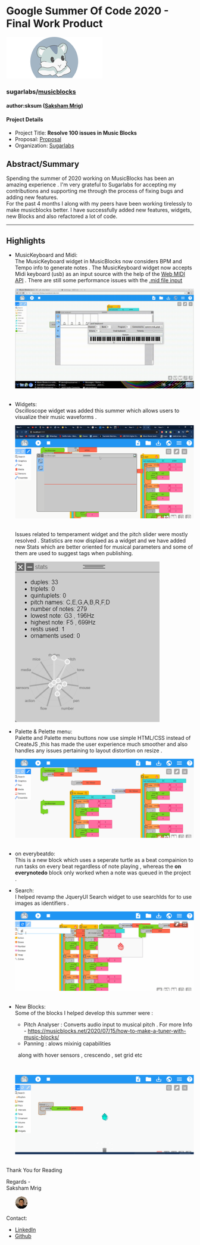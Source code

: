 # Google Summer Of Code 2020 - Final Work Product
![](./images/logo.svg) 
### sugarlabs/[musicblocks](https://github.com/sugarlabs/musicblocks) 
#### author:sksum ([Saksham Mrig](https://github.com/sksum)) 
#### Project Details 
- Project Title: **Resolve 100 issues in Music Blocks**
- Proposal: [ Proposal ](summerofcode.withgoogle.com/projects/#6367628337086464)
- Organization: [Sugarlabs](https://github.com/sugarlabs/)

## Abstract/Summary 
Spending the summer of 2020 working on MusicBlocks has been an amazing experience .
I'm very grateful to Sugarlabs for accepting my contributions and supporting me through the process of fixing bugs and adding new features.<br/>
For the past 4 months I along with my peers have been working tirelessly to make musicblocks better. I have successfully added new features, widgets, new Blocks and also refactored a lot of code.
___
## Highlights
- MusicKeyboard and Midi: <br />
    The MusicKeyboard widget in MusicBlocks now considers BPM and Tempo info to generate notes . 
    The MusicKeyboard widget now accepts Midi keyboard (usb) as an input source with the help of the [Web MIDI API](https://www.w3.org/TR/webmidi/) . There are still some performance issues with the [.mid file input]()
    &nbsp;

    ![keyboard](./images/midi.gif)
    &nbsp;

- Widgets: <br />
    Oscilloscope widget was added this summer which allows users to visualize their music waveforms .
    &nbsp;

    ![oscilloscope](./images/oscilloscope.gif)
    &nbsp;

    Issues related to temperament widget and the pitch slider were mostly resolved .
    Statistics are now displaed as a widget and we have added new Stats which are better oriented for musical parameters and some of them are used to suggest tags when publishing.
    &nbsp;

    ![stats](./images/stats.png)
    &nbsp;


- Palette & Pelette menu: <br />
    Palette and Palette menu buttons now use simple HTML/CSS instead of CreateJS ,this has made the user experience much smoother and also handles any issues pertaining to layout distortion on resize .
    &nbsp;

    ![palette](./images/palette.gif)
    &nbsp;

- on everybeatdo: <br />
    This is a new block which uses a seperate turtle as a beat compainion to run tasks on every beat regardless of note playing , whereas the **on everynotedo** block only worked when a note was queued in the project .
- Search: <br />
    I helped revamp the JqueryUI Search widget to use searchIds for to use images as identifiers .
    &nbsp;

    ![search](./images/search.gif)
    &nbsp;

- New Blocks: <br />
    Some of the blocks I helped develop this summer were :
    - Pitch Analyser : Converts audio input to musical pitch .
     For more Info - https://musicblocks.net/2020/07/15/how-to-make-a-tuner-with-music-blocks/
    - Panning : alows mixinig capabilities 
    
    &nbsp;
    along with hover sensors , crescendo , set grid etc

    &nbsp;

    ![pitch](./images/pitch.gif)
    &nbsp;




Thank You for Reading <br />

Regards -<br />
Saksham Mrig  

&nbsp;&nbsp;&nbsp;&nbsp;&nbsp;&nbsp;![](./images/me.png)

Contact:
- [LinkedIn](https://www.linkedin.com/in/saksham-mrig-b772851a3/)
- [Github](https://github.com/sksum)
